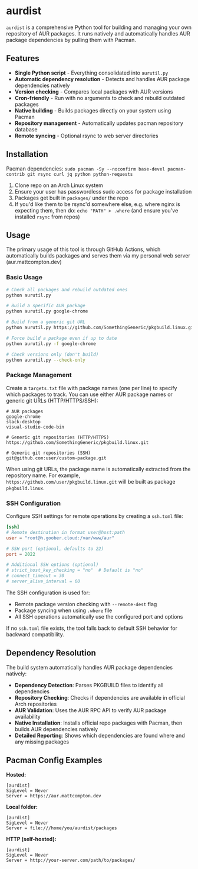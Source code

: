 # aurdist

`aurdist` is a comprehensive Python tool for building and managing your own repository of AUR packages. It runs natively and automatically handles AUR package dependencies by pulling them with Pacman.

## Features
* **Single Python script** - Everything consolidated into `aurutil.py`
* **Automatic dependency resolution** - Detects and handles AUR package dependencies natively
* **Version checking** - Compares local packages with AUR versions
* **Cron-friendly** - Run with no arguments to check and rebuild outdated packages
* **Native building** - Builds packages directly on your system using Pacman
* **Repository management** - Automatically updates pacman repository database
* **Remote syncing** - Optional rsync to web server directories

## Installation
Pacman dependencies: `sudo pacman -Sy --noconfirm base-devel pacman-contrib git rsync curl jq python python-requests`

1. Clone repo on an Arch Linux system
2. Ensure your user has passwordless sudo access for package installation
3. Packages get built in `packages/` under the repo
4. If you'd like them to be rsync'd somewhere else, e.g. where nginx is expecting them, then do: `echo "PATH" > .where` (and ensure you've installed `rsync` from repos)

## Usage

The primary usage of this tool is through GitHub Actions, which automatically builds packages and serves them via my personal web server (aur.mattcompton.dev)

### Basic Usage
```bash
# Check all packages and rebuild outdated ones
python aurutil.py

# Build a specific AUR package
python aurutil.py google-chrome

# Build from a generic git URL
python aurutil.py https://github.com/SomethingGeneric/pkgbuild.linux.git

# Force build a package even if up to date
python aurutil.py -f google-chrome

# Check versions only (don't build)
python aurutil.py --check-only
```

### Package Management
Create a `targets.txt` file with package names (one per line) to specify which packages to track. You can use either AUR package names or generic git URLs (HTTP/HTTPS/SSH):
```
# AUR packages
google-chrome
slack-desktop
visual-studio-code-bin

# Generic git repositories (HTTP/HTTPS)
https://github.com/SomethingGeneric/pkgbuild.linux.git

# Generic git repositories (SSH)
git@github.com:user/custom-package.git
```

When using git URLs, the package name is automatically extracted from the repository name. For example, `https://github.com/user/pkgbuild.linux.git` will be built as package `pkgbuild.linux`.

### SSH Configuration

Configure SSH settings for remote operations by creating a `ssh.toml` file:

```toml
[ssh]
# Remote destination in format user@host:path
user = "root@h.goober.cloud:/var/www/aur"

# SSH port (optional, defaults to 22)
port = 2022

# Additional SSH options (optional)
# strict_host_key_checking = "no"  # Default is "no"
# connect_timeout = 30
# server_alive_interval = 60
```

The SSH configuration is used for:
- Remote package version checking with `--remote-dest` flag
- Package syncing when using `.where` file
- All SSH operations automatically use the configured port and options

If no `ssh.toml` file exists, the tool falls back to default SSH behavior for backward compatibility.

## Dependency Resolution

The build system automatically handles AUR package dependencies natively:

- **Dependency Detection**: Parses PKGBUILD files to identify all dependencies
- **Repository Checking**: Checks if dependencies are available in official Arch repositories  
- **AUR Validation**: Uses the AUR RPC API to verify AUR package availability
- **Native Installation**: Installs official repo packages with Pacman, then builds AUR dependencies natively
- **Detailed Reporting**: Shows which dependencies are found where and any missing packages

## Pacman Config Examples

**Hosted:**
```
[aurdist]
SigLevel = Never
Server = https://aur.mattcompton.dev
```

**Local folder:**
```
[aurdist]
SigLevel = Never
Server = file:///home/you/aurdist/packages
```

**HTTP (self-hosted):**
```
[aurdist]
SigLevel = Never
Server = http://your-server.com/path/to/packages/
```
